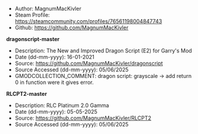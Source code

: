 - Author: MagnumMacKivler
- Steam Profile: https://steamcommunity.com/profiles/76561198004847743
- Github: https://github.com/MagnumMacKivler

**dragonscript-master**
- Description: The New and Improved Dragon Script (E2) for Garry's Mod
- Date (dd-mm-yyyy): 16-01-2021
- Source: https://github.com/MagnumMacKivler/dragonscript
- Source Accessed (dd-mm-yyyy): 05/06/2025
- GMODCOLLECTION_COMMENT: dragon script: grayscale -> add   return 0   in function were it gives error.

**RLCPT2-master**
- Description: RLC Platinum 2.0 Gamma
- Date (dd-mm-yyyy): 05-05-2025
- Source: https://github.com/MagnumMacKivler/RLCPT2
- Source Accessed (dd-mm-yyyy): 05/06/2025
